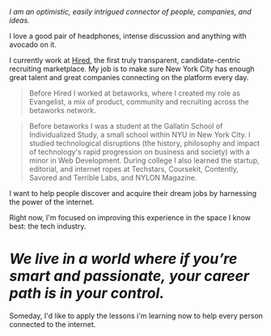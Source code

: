 
*I am an optimistic, easily intrigued connector of people, companies, and ideas.* 

I love a good pair of headphones, intense discussion and anything with avocado on it.

I currently work at [Hired](), the first truly transparent, candidate-centric recruiting marketplace. My job is to make sure New York City has enough great talent and great companies connecting on the platform every day.

> Before Hired I worked at betaworks, where I created my role as Evangelist, a mix of product, community and recruiting across the betaworks network.

> Before betaworks I was a student at the Gallatin School of Individualized Study, a small school within NYU in New York City. I studied technological disruptions (the history, philosophy and impact of technology's rapid progression on business and society) with a minor in Web Development. During college I also learned the startup, editorial, and internet ropes at Techstars, Coursekit, Contently, Savored and Terrible Labs, and NYLON Magazine.

<div class="one-third mission-blurb">
I want to help people discover and acquire their dream jobs by harnessing the power of the internet.
</div>

Right now, I'm focused on improving this experience in the space I know best: the tech industry. 

<h1><em>We live in a world where if you’re smart and passionate,<wbr> your career path is in your control.</em></h1>

<div class="two-thirds mission-future" style="float: right">
Someday, I'd like to apply the lessons i'm learning now to help every person connected to the internet.
</div>